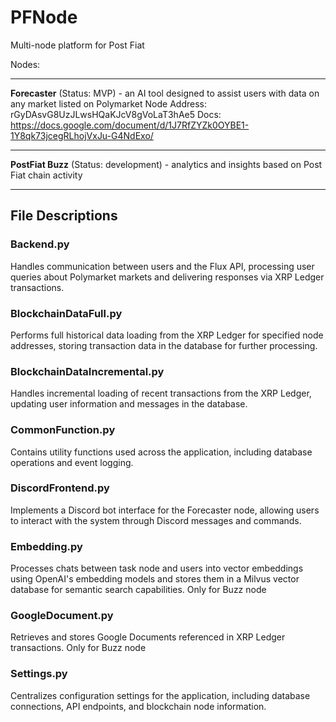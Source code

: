 # PFNode
Multi-node platform for Post Fiat



Nodes:

---------------------------------------------------------------------------------

**Forecaster** (Status: MVP) - an AI tool designed to assist users with data on any market listed on Polymarket
  Node Address: rGyDAsvG8UzJLwsHQaKJcV8gVoLaT3hAe5
  Docs: https://docs.google.com/document/d/1J7RfZYZk0OYBE1-1Y8qk73jcegRLhojVxJu-G4NdExo/

---------------------------------------------------------------------------------

**PostFiat Buzz** (Status: development) - analytics and insights based on Post Fiat chain activity

---------------------------------------------------------------------------------

## File Descriptions

### Backend.py
Handles communication between users and the Flux API, processing user queries about Polymarket markets and delivering responses via XRP Ledger transactions.

### BlockchainDataFull.py
Performs full historical data loading from the XRP Ledger for specified node addresses, storing transaction data in the database for further processing.

### BlockchainDataIncremental.py
Handles incremental loading of recent transactions from the XRP Ledger, updating user information and messages in the database.

### CommonFunction.py
Contains utility functions used across the application, including database operations and event logging.

### DiscordFrontend.py
Implements a Discord bot interface for the Forecaster node, allowing users to interact with the system through Discord messages and commands.

### Embedding.py
Processes chats between task node and users into vector embeddings using OpenAI's embedding models and stores them in a Milvus vector database for semantic search capabilities. Only for Buzz node

### GoogleDocument.py
Retrieves and stores Google Documents referenced in XRP Ledger transactions. Only for Buzz node

### Settings.py
Centralizes configuration settings for the application, including database connections, API endpoints, and blockchain node information.
